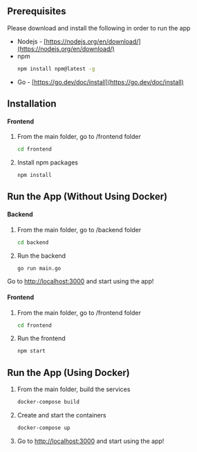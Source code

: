 ## Prerequisites

Please download and install the following in order to run the app
* Nodejs - [https://nodejs.org/en/download/](https://nodejs.org/en/download/)
* npm
    ```sh
    npm install npm@latest -g
    ```
* Go - [https://go.dev/doc/install](https://go.dev/doc/install)

## Installation

#### Frontend
1. From the main folder, go to /frontend folder
    ```sh
    cd frontend
    ```
2. Install npm packages
    ```sh
    npm install
    ```

## Run the App (Without Using Docker)

#### Backend
1. From the main folder, go to /backend folder
    ```sh
    cd backend
    ```
2. Run the backend
    ```sh
    go run main.go
    ```
Go to [http://localhost:3000](http://localhost:3000) and start using the app!
#### Frontend
1. From the main folder, go to /frontend folder
    ```sh
    cd frontend
    ```
2. Run the frontend
    ```sh
    npm start
    ```


## Run the App (Using Docker)

1. From the main folder, build the services
    ```sh
    docker-compose build
    ```
2. Create and start the containers
    ```sh
    docker-compose up
    ```
3. Go to [http://localhost:3000](http://localhost:3000) and start using the app!